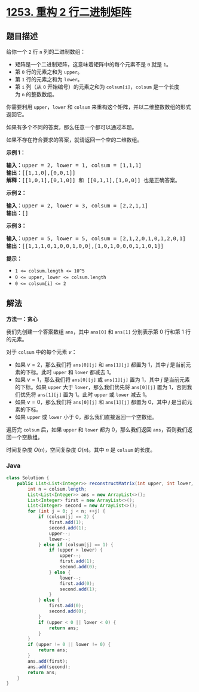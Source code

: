 # [1253. 重构 2 行二进制矩阵](https://leetcode.cn/problems/reconstruct-a-2-row-binary-matrix)

## 题目描述

<p>给你一个&nbsp;<code>2</code>&nbsp;行 <code>n</code> 列的二进制数组：</p>

<ul>
	<li>矩阵是一个二进制矩阵，这意味着矩阵中的每个元素不是&nbsp;<code>0</code>&nbsp;就是&nbsp;<code>1</code>。</li>
	<li>第 <code>0</code> 行的元素之和为&nbsp;<code>upper</code>。</li>
	<li>第 <code>1</code> 行的元素之和为 <code>lower</code>。</li>
	<li>第 <code>i</code> 列（从 <code>0</code> 开始编号）的元素之和为&nbsp;<code>colsum[i]</code>，<code>colsum</code>&nbsp;是一个长度为&nbsp;<code>n</code>&nbsp;的整数数组。</li>
</ul>

<p>你需要利用&nbsp;<code>upper</code>，<code>lower</code>&nbsp;和&nbsp;<code>colsum</code>&nbsp;来重构这个矩阵，并以二维整数数组的形式返回它。</p>

<p>如果有多个不同的答案，那么任意一个都可以通过本题。</p>

<p>如果不存在符合要求的答案，就请返回一个空的二维数组。</p>

<p><strong>示例 1：</strong></p>

<pre><strong>输入：</strong>upper = 2, lower = 1, colsum = [1,1,1]
<strong>输出：</strong>[[1,1,0],[0,0,1]]
<strong>解释：</strong>[[1,0,1],[0,1,0]] 和 [[0,1,1],[1,0,0]] 也是正确答案。
</pre>

<p><strong>示例 2：</strong></p>

<pre><strong>输入：</strong>upper = 2, lower = 3, colsum = [2,2,1,1]
<strong>输出：</strong>[]
</pre>

<p><strong>示例 3：</strong></p>

<pre><strong>输入：</strong>upper = 5, lower = 5, colsum = [2,1,2,0,1,0,1,2,0,1]
<strong>输出：</strong>[[1,1,1,0,1,0,0,1,0,0],[1,0,1,0,0,0,1,1,0,1]]
</pre>

<p><strong>提示：</strong></p>

<ul>
	<li><code>1 &lt;= colsum.length &lt;= 10^5</code></li>
	<li><code>0 &lt;= upper, lower &lt;= colsum.length</code></li>
	<li><code>0 &lt;= colsum[i] &lt;= 2</code></li>
</ul>

## 解法

**方法一：贪心**

我们先创建一个答案数组 `ans`，其中 `ans[0]` 和 `ans[1]` 分别表示第 $0$ 行和第 $1$ 行的元素。

对于 `colsum` 中的每个元素 $v$：

-   如果 $v = 2$，那么我们将 `ans[0][j]` 和 `ans[1][j]` 都置为 $1$，其中 $j$ 是当前元素的下标。此时 `upper` 和 `lower` 都减去 $1$。
-   如果 $v = 1$，那么我们将 `ans[0][j]` 或 `ans[1][j]` 置为 $1$，其中 $j$ 是当前元素的下标。如果 `upper` 大于 `lower`，那么我们优先将 `ans[0][j]` 置为 $1$，否则我们优先将 `ans[1][j]` 置为 $1$。此时 `upper` 或 `lower` 减去 $1$。
-   如果 $v = 0$，那么我们将 `ans[0][j]` 和 `ans[1][j]` 都置为 $0$，其中 $j$ 是当前元素的下标。
-   如果 `upper` 或 `lower` 小于 $0$，那么我们直接返回一个空数组。

遍历完 `colsum` 后，如果 `upper` 和 `lower` 都为 $0$，那么我们返回 `ans`，否则我们返回一个空数组。

时间复杂度 $O(n)$，空间复杂度 $O(n)$。其中 $n$ 是 `colsum` 的长度。

### **Java**

```java
class Solution {
    public List<List<Integer>> reconstructMatrix(int upper, int lower, int[] colsum) {
        int n = colsum.length;
        List<List<Integer>> ans = new ArrayList<>();
        List<Integer> first = new ArrayList<>();
        List<Integer> second = new ArrayList<>();
        for (int j = 0; j < n; ++j) {
            if (colsum[j] == 2) {
                first.add(1);
                second.add(1);
                upper--;
                lower--;
            } else if (colsum[j] == 1) {
                if (upper > lower) {
                    upper--;
                    first.add(1);
                    second.add(0);
                } else {
                    lower--;
                    first.add(0);
                    second.add(1);
                }
            } else {
                first.add(0);
                second.add(0);
            }
            if (upper < 0 || lower < 0) {
                return ans;
            }
        }
        if (upper != 0 || lower != 0) {
            return ans;
        }
        ans.add(first);
        ans.add(second);
        return ans;
    }
}
```
